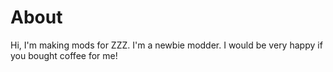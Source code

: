 # About

Hi, I'm making mods for ZZZ. I'm a newbie modder. I would be very happy if you bought coffee for me!
